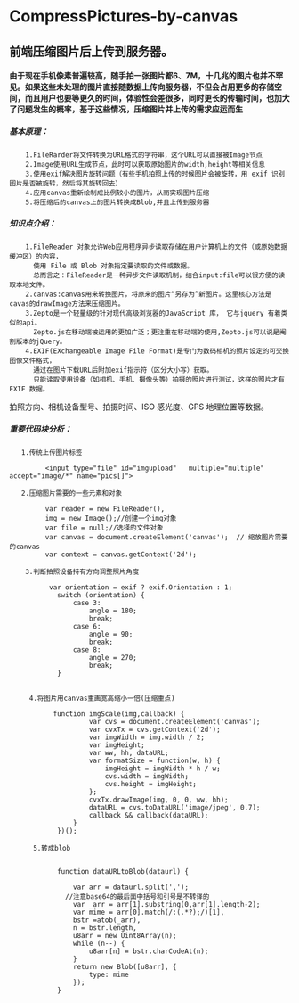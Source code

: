 # CompressPictures-by-canvas
## 前端压缩图片后上传到服务器。
#### 由于现在手机像素普遍较高，随手拍一张图片都6、7M，十几兆的图片也并不罕见。如果这些未处理的图片直接随数据上传向服务器，不但会占用更多的存储空间，而且用户也要等更久的时间，体验性会差很多，同时更长的传输时间，也加大了问题发生的概率，基于这些情况，压缩图片并上传的需求应运而生
##### 基本原理：
        1.FileRarder将文件转换为URL格式的字符串，这个URL可以直接被Image节点
        2.Image使用URL生成节点，此时可以获取原始图片的width,height等相关信息
        3.使用exif解决图片旋转问题（有些手机拍照上传的时候图片会被旋转，用 exif 识别图片是否被旋转，然后将其旋转回去）
        4.应用canvas重新绘制成比例较小的图片，从而实现图片压缩
        5.将压缩后的canvas上的图片转换成Blob,并且上传到服务器
##### 知识点介绍：
        1.FileReader 对象允许Web应用程序异步读取存储在用户计算机上的文件（或原始数据缓冲区）的内容，
          使用 File 或 Blob 对象指定要读取的文件或数据。
          总而言之：FileReader是一种异步文件读取机制，结合input:file可以很方便的读取本地文件。
        2.canvas:canvas用来转换图片，将原来的图片“另存为”新图片。这里核心方法是cavas的drawImage方法来压缩图片。
        3.Zepto是一个轻量级的针对现代高级浏览器的JavaScript 库， 它与jquery 有着类似的api。
          Zepto.js在移动端被运用的更加广泛；更注重在移动端的使用,Zepto.js可以说是阉割版本的jQuery。
        4.EXIF(EXchangeable Image File Format)是专门为数码相机的照片设定的可交换图像文件格式，
          通过在图片下载URL后附加exif指示符（区分大小写）获取。
          只能读取使用设备（如相机、手机、摄像头等）拍摄的照片进行测试，这样的照片才有 EXIF 数据。
拍照方向、相机设备型号、拍摄时间、ISO 感光度、GPS 地理位置等数据。

##### 重要代码块分析：
       1.传统上传图片标签
```
         <input type="file" id="imgupload"   multiple="multiple" accept="image/*" name="pics[]">
```
       2.压缩图片需要的一些元素和对象
```
         var reader = new FileReader(), 
         img = new Image();//创建一个img对象
         var file = null;//选择的文件对象
         var canvas = document.createElement('canvas');  // 缩放图片需要的canvas
         var context = canvas.getContext('2d');
 ```
        3.判断拍照设备持有方向调整照片角度

``` 
          var orientation = exif ? exif.Orientation : 1;
            switch (orientation) {
                case 3:
                    angle = 180;
                    break;
                case 6:
                    angle = 90;
                    break;
                case 8:
                    angle = 270;
                    break;
            }
    
```
         4.将图片用canvas重画宽高缩小一倍(压缩重点)
```
           function imgScale(img,callback) {
                    var cvs = document.createElement('canvas');
                    var cvxTx = cvs.getContext('2d');
                    var imgWidth = img.width / 2;
                    var imgHeight;
                    var ww, hh, dataURL;
                    var formatSize = function(w, h) {
                        imgHeight = imgWidth * h / w;
                        cvs.width = imgWidth;
                        cvs.height = imgHeight;
                    };
                    cvxTx.drawImage(img, 0, 0, ww, hh);
                    dataURL = cvs.toDataURL('image/jpeg', 0.7);
                    callback && callback(dataURL);
                }
            })();
```
          5.转成blob
```
             
            function dataURLtoBlob(dataurl) {

                var arr = dataurl.split(',');
              //注意base64的最后面中括号和引号是不转译的
                var _arr = arr[1].substring(0,arr[1].length-2);
                var mime = arr[0].match(/:(.*?);/)[1],
                bstr =atob(_arr),
                n = bstr.length,
                u8arr = new Uint8Array(n);
                while (n--) {
                    u8arr[n] = bstr.charCodeAt(n);
                }
                return new Blob([u8arr], {
                    type: mime
                });
            }
```
